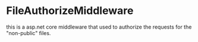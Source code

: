 # FileAuthorizeMiddleware
this is a asp.net core middleware that used to authorize the requests for the  "non-public" files. 
